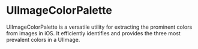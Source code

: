 # UIImageColorPalette
UIImageColorPalette is a versatile utility for extracting the prominent colors from images in iOS. It efficiently identifies and provides the three most prevalent colors in a UIImage.
